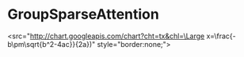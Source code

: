 GroupSparseAttention
====  
<src="http://chart.googleapis.com/chart?cht=tx&chl=\Large x=\frac{-b\pm\sqrt{b^2-4ac}}{2a})" style="border:none;">

